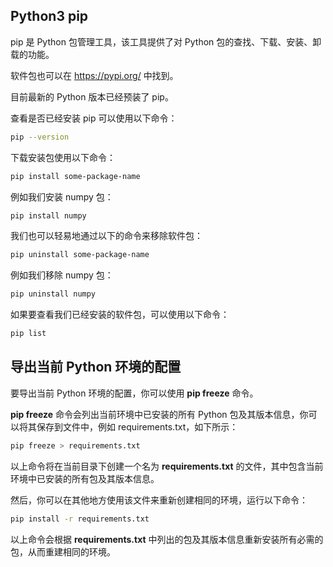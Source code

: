 ## Python3 pip

pip 是 Python 包管理工具，该工具提供了对 Python 包的查找、下载、安装、卸载的功能。

软件包也可以在 https://pypi.org/ 中找到。

目前最新的 Python 版本已经预装了 pip。

查看是否已经安装 pip 可以使用以下命令：

```sh
pip --version
```

下载安装包使用以下命令：

```sh
pip install some-package-name
```

例如我们安装 numpy 包：

```sh
pip install numpy
```

我们也可以轻易地通过以下的命令来移除软件包：

```sh
pip uninstall some-package-name
```

例如我们移除 numpy 包：

```sh
pip uninstall numpy
```

如果要查看我们已经安装的软件包，可以使用以下命令：

```sh
pip list
```

## 导出当前 Python 环境的配置

要导出当前 Python 环境的配置，你可以使用 **pip freeze** 命令。

**pip freeze** 命令会列出当前环境中已安装的所有 Python 包及其版本信息，你可以将其保存到文件中，例如 requirements.txt，如下所示：

```sh
pip freeze > requirements.txt
```

以上命令将在当前目录下创建一个名为 **requirements.txt** 的文件，其中包含当前环境中已安装的所有包及其版本信息。

然后，你可以在其他地方使用该文件来重新创建相同的环境，运行以下命令：

```sh
pip install -r requirements.txt
```

以上命令会根据 **requirements.txt** 中列出的包及其版本信息重新安装所有必需的包，从而重建相同的环境。



